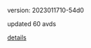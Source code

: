 version: 2023011710-54d0

updated 60 avds

[details](https://github.com/0x74f917491bfa7ebfa379/ali_avd_db/blob/master/change_log/2023/01/17/10/54d0.txt)
